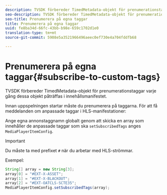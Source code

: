 ```yaml
---
description: TVSDK förbereder TimedMetadata-objekt för prenumerationstaggar varje gång dessa objekt påträffas i innehållsmanifestet.
seo-description: TVSDK förbereder TimedMetadata-objekt för prenumerationstaggar varje gång dessa objekt påträffas i innehållsmanifestet.
seo-title: Prenumerera på egna taggar
title: Prenumerera på egna taggar
uuid: fe8ba34d-66fc-43bb-b98e-659c1702d1e0
translation-type: tm+mt
source-git-commit: 5908e5a3521966496aeec0ef730e4a704fddfb68

---
```



# Prenumerera på egna taggar{#subscribe-to-custom-tags}

TVSDK förbereder TimedMetadata-objekt för prenumerationstaggar varje gång dessa objekt påträffas i innehållsmanifestet.

Innan uppspelningen startar måste du prenumerera på taggarna.
För att få meddelanden om anpassade taggar i HLS-manifestationer:

Ange egna annonstaggnamn globalt genom att skicka en array som innehåller de anpassade taggar som ska `setSubscribedTags` anges `MediaPlayerItemConfig`.

>[!IMPORTANT]
>
>Du måste ta med prefixet `#` när du arbetar med HLS-strömmar.

Exempel:

```java
String[] array = new String[3]; 
array[0] = "#EXT-X-ASSET"; 
array[1] = "#EXT-X-BLACKOUT"; 
array[2] = "#EXT-OATCLS-SCTE35"; 
MediaPlayerItemConfig.setSubscribedTags(array);
```


